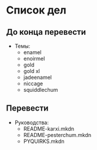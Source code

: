 # Список дел
## До конца перевести
- Темы:
  - enamel
  - enoirmel
  - gold
  - gold xl
  - jadeenamel
  - niccage
  - squiddlechum
## Перевести
- Руководства:
  - README-karxi.mkdn
  - README-pesterchum.mkdn
  - PYQUIRKS.mkdn